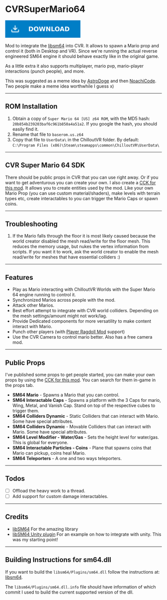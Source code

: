 # CVRSuperMario64

[![Download Latest CVRSuperMario64.dll](../.Resources/DownloadButtonEnabled.svg "Download Latest CVRSuperMario64.dll")](https://github.com/kafeijao/Kafe_CVR_Mods/releases/latest/download/CVRSuperMario64.dll)

Mod to integrate the [libsm64](https://github.com/libsm64/libsm64) into CVR. It allows to spawn a Mario prop and control
it (both in Desktop and VR). Since we're running the actual reverse engineered SM64 engine it should behave exactly like
in the original game.

As a little extra it also supports multiplayer, mario pvp, mario-player interactions (punch people), and more.

This was suggested as a meme idea by [AstroDoge](https://github.com/AstroDogeDX) and then 
[NoachiCode](https://github.com/NoachiCode). Two people make a meme idea worthwhile I guess x)

---

## ROM Installation

1. Obtain a copy of `Super Mario 64 [US] z64 ROM`, with the MD5 hash: `20b854b239203baf6c961b850a4a51a2`. If you google
   the hash, you should easily find it.
2. Rename that file to `baserom.us.z64`
3. Copy that file to `UserData\` in the ChilloutVR folder. By
   default: `C:\Program Files (x86)\Steam\steamapps\common\ChilloutVR\UserData\`

---

## CVR Super Mario 64 SDK

There should be public props in CVR that you can use right away. Or if you want to get adventurous you can create your
own. I also create a [CCK for this mod](https://github.com/kafeijao/Kafe_CVR_CCKs/tree/master/CVRSuperMario64). It
allows you to create entities used by the mod. Like your own Mario Prop (you can use custom material/shaders), make
levels with terrain types etc, create interactables to you can trigger the Mario Caps or spawn coins.

---

## Troubleshooting

1. If the Mario falls through the floor it is most likely caused because the world creator disabled the mesh read/write
   for the floor mesh. This reduces the memory usage, but nukes the vertex information from scripts. If you want it to
   work, ask the world creator to enable the mesh read/write for meshes that have essential colliders :)

---

## Features

- Play as Mario interacting with ChilloutVR Worlds with the Super Mario 64 engine running to control it.
- Synchronized Marios across people with the mod.
- Attack other Marios.
- Best effort attempt to integrate with CVR world colliders. Depending on the mesh settings/amount might not work/lag.
- Provide Dedicated components for more versatility to make content interact with Mario.
- Punch other players (with [Player Ragdoll Mod](https://github.com/SDraw/ml_mods_cvr/tree/master/ml_prm) support)
- Use the CVR Camera to control mario better. Also has a free camera mod.

---

## Public Props

I've published some props to get people started, you can make your own props by using
the [CCK for this mod](https://github.com/kafeijao/Kafe_CVR_CCKs/tree/master/CVRSuperMario64). You can search for them
in-game in the props tab.

- **SM64 Mario** - Spawns a Mario that you can control.
- **SM64 Interactable Caps** - Spawns a platform with the 3 Caps for mario, Wing, Metal, and Vanish Cap. Stand on top of
the respective cubes to trigger them.
- **SM64 Colliders Dynamic** - Static Colliders that can interact with Mario. Some have special attributes.
- **SM64 Colliders Dynamic** - Movable Colliders that can interact with Mario. Some have special attributes.
- **SM64 Level Modifier - Water/Gas** - Sets the height level for water/gas. This is global for everyone.
- **SM64 Interactable Particles - Coins** - Plane that spawns coins that Mario can pickup, coins heal Mario.
- **SM64 Teleporters** - A one and two ways teleporters.

---

## Todos

- [ ] Offload the heavy work to a thread.
- [ ] Add support for custom damage interactables.

---

## Credits

- [libSM64](https://github.com/libsm64/libsm64) For the amazing library
- [libSM64 Unity plugin](https://github.com/libsm64/libsm64-unity-dev) For an example on how to integrate with unity.
  This was my starting point!

---

## Building Instructions for sm64.dll

If you want to build the `libsm64/Plugins/sm64.dll` follow the instructions at: 
[libsm64](https://github.com/libsm64/libsm64).

The `libsm64/Plugins/sm64.dll.info` file should have information of which commit I used to build the current supported
version of the dll.
